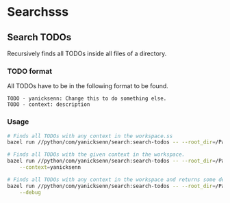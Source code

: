 # Searchsss

## Search TODOs

Recursively finds all TODOs inside all files of a directory.

### TODO format

All TODOs have to be in the following format to be found.

`TODO - yanicksenn: Change this to do something else.` \
`TODO - context: description`

### Usage

```bash
# Finds all TODOs with any context in the workspace.ss
bazel run //python/com/yanicksenn/search:search-todos -- --root_dir=/Path/to/code
```

```bash
# Finds all TODOs with the given context in the workspace.
bazel run //python/com/yanicksenn/search:search-todos -- --root_dir=/Path/to/code \
    --context=yanicksenn
```

```bash
# Finds all TODOs with any context in the workspace and returns some debugging information.
bazel run //python/com/yanicksenn/search:search-todos -- --root_dir=/Path/to/code \
    --debug
```